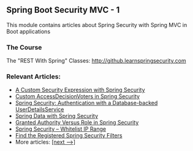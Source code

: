 ## Spring Boot Security MVC - 1

This module contains articles about Spring Security with Spring MVC in Boot applications

### The Course
The "REST With Spring" Classes: http://github.learnspringsecurity.com

### Relevant Articles:
- [A Custom Security Expression with Spring Security](https://www.baeldung.com/spring-security-create-new-custom-security-expression)
- [Custom AccessDecisionVoters in Spring Security](https://www.baeldung.com/spring-security-custom-voter)
- [Spring Security: Authentication with a Database-backed UserDetailsService](https://www.baeldung.com/spring-security-authentication-with-a-database)
- [Spring Data with Spring Security](https://www.baeldung.com/spring-data-security)
- [Granted Authority Versus Role in Spring Security](https://www.baeldung.com/spring-security-granted-authority-vs-role)
- [Spring Security – Whitelist IP Range](https://www.baeldung.com/spring-security-whitelist-ip-range)
- [Find the Registered Spring Security Filters](https://www.baeldung.com/spring-security-registered-filters)
- More articles: [[next -->]](/spring-security-modules/spring-security-web-boot-2)

